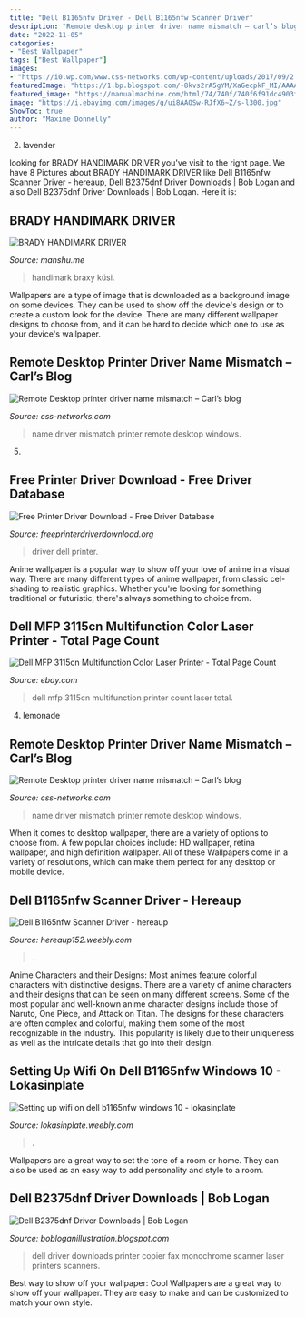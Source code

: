 ```yaml
---
title: "Dell B1165nfw Driver - Dell B1165nfw Scanner Driver"
description: "Remote desktop printer driver name mismatch – carl’s blog"
date: "2022-11-05"
categories:
- "Best Wallpaper"
tags: ["Best Wallpaper"]
images:
- "https://i0.wp.com/www.css-networks.com/wp-content/uploads/2017/09/2.png?resize=900%2C496"
featuredImage: "https://1.bp.blogspot.com/-8kvs2rA5gYM/XaGecpkF_MI/AAAAAAAALew/L71O7bCqi_UnQCimZt7uIiGJZZMDdG1sgCLcBGAsYHQ/s1600/Dell%2BB2375dnf%2BDriver%2BDownloads.jpg"
featured_image: "https://manualmachine.com/html/74/740f/740f6f91dc4903f088dfce5d65816a0862228d0541d5e568629fd993168a7dfd/htmlconvd-GDqeTW2x1.jpg"
image: "https://i.ebayimg.com/images/g/ui8AAOSw-RJfX6~Z/s-l300.jpg"
ShowToc: true
author: "Maxime Donnelly"
---
```



2. lavender 

	

		
looking for BRADY HANDIMARK DRIVER you've visit to the right page. We have 8 Pictures about BRADY HANDIMARK DRIVER like Dell B1165nfw Scanner Driver - hereaup, Dell B2375dnf Driver Downloads | Bob Logan and also Dell B2375dnf Driver Downloads | Bob Logan. Here it is:
		
    
## BRADY HANDIMARK DRIVER

<img loading=lazy src="https://www.jensentools.com/images/p/423-977.01_s500_p1.jpg" onerror="this.onerror=null;this.src='https://tse2.mm.bing.net/th?id=OIP.5xmhp2cR0vlRGC3jg2gBtAHaHa&amp;pid=15.1';" alt="BRADY HANDIMARK DRIVER">

_Source: manshu.me_

>handimark braxy küsi. 

	

Wallpapers are a type of image that is downloaded as a background image on some devices. They can be used to show off the device's design or to create a custom look for the device. There are many different wallpaper designs to choose from, and it can be hard to decide which one to use as your device's wallpaper.

    
## Remote Desktop Printer Driver Name Mismatch – Carl’s Blog

<img loading=lazy src="https://i0.wp.com/www.css-networks.com/wp-content/uploads/2017/09/2.png?resize=900%2C496" onerror="this.onerror=null;this.src='https://tse1.mm.bing.net/th?id=OIP.4voOuDzd436u9emH27CD1AHaEF&amp;pid=15.1';" alt="Remote Desktop printer driver name mismatch – Carl’s blog">

_Source: css-networks.com_

>name driver mismatch printer remote desktop windows. 

	

5.

    
## Free Printer Driver Download - Free Driver Database

<img loading=lazy src="http://www.freeprinterdriverdownload.org/wp-content/uploads/2017/05/Dell-B2375DFW-Printer-200x140.png" onerror="this.onerror=null;this.src='https://tse2.mm.bing.net/th?id=OIP.sd2AeNOYkrg7a2M0tO5g2AAAAA&amp;pid=15.1';" alt="Free Printer Driver Download - Free Driver Database">

_Source: freeprinterdriverdownload.org_

>driver dell printer. 

	

Anime wallpaper is a popular way to show off your love of anime in a visual way. There are many different types of anime wallpaper, from classic cel-shading to realistic graphics. Whether you're looking for something traditional or futuristic, there's always something to choice from.

    
## Dell MFP 3115cn Multifunction Color Laser Printer - Total Page Count

<img loading=lazy src="https://i.ebayimg.com/images/g/ui8AAOSw-RJfX6~Z/s-l300.jpg" onerror="this.onerror=null;this.src='https://tse2.mm.bing.net/th?id=OIP.STHdeH4uu--e4EXQAAkQdgAAAA&amp;pid=15.1';" alt="Dell MFP 3115cn Multifunction Color Laser Printer - Total Page Count">

_Source: ebay.com_

>dell mfp 3115cn multifunction printer count laser total. 

	

4. lemonade 

    
## Remote Desktop Printer Driver Name Mismatch – Carl’s Blog

<img loading=lazy src="https://i0.wp.com/www.css-networks.com/wp-content/uploads/2017/09/2.png" onerror="this.onerror=null;this.src='https://tse4.mm.bing.net/th?id=OIP.iUTRDOClGXn0meyX2_vahAHaHM&amp;pid=15.1';" alt="Remote Desktop printer driver name mismatch – Carl’s blog">

_Source: css-networks.com_

>name driver mismatch printer remote desktop windows. 

	

When it comes to desktop wallpaper, there are a variety of options to choose from. A few popular choices include: HD wallpaper, retina wallpaper, and high definition wallpaper. All of these Wallpapers come in a variety of resolutions, which can make them perfect for any desktop or mobile device. 

    
## Dell B1165nfw Scanner Driver - Hereaup

<img loading=lazy src="https://s1.dmcdn.net/v/9i90O1Uj2pSAcKwmS/526x297" onerror="this.onerror=null;this.src='https://tse4.mm.bing.net/th?id=OIP.Rh1Pskk5qIeWzc7ijWY7jQHaEL&amp;pid=15.1';" alt="Dell B1165nfw Scanner Driver - hereaup">

_Source: hereaup152.weebly.com_

>. 

	

Anime Characters and their Designs: Most animes feature colorful characters with distinctive designs.
There are a variety of anime characters and their designs that can be seen on many different screens. Some of the most popular and well-known anime character designs include those of Naruto, One Piece, and Attack on Titan. The designs for these characters are often complex and colorful, making them some of the most recognizable in the industry. This popularity is likely due to their uniqueness as well as the intricate details that go into their design.

    
## Setting Up Wifi On Dell B1165nfw Windows 10 - Lokasinplate

<img loading=lazy src="https://manualmachine.com/html/74/740f/740f6f91dc4903f088dfce5d65816a0862228d0541d5e568629fd993168a7dfd/htmlconvd-GDqeTW2x1.jpg" onerror="this.onerror=null;this.src='https://tse3.mm.bing.net/th?id=OIP.kTIaPeYEVTrUb-BmUS00HQHaFE&amp;pid=15.1';" alt="Setting up wifi on dell b1165nfw windows 10 - lokasinplate">

_Source: lokasinplate.weebly.com_

>. 

	

Wallpapers are a great way to set the tone of a room or home. They can also be used as an easy way to add personality and style to a room.

    
## Dell B2375dnf Driver Downloads | Bob Logan

<img loading=lazy src="https://1.bp.blogspot.com/-8kvs2rA5gYM/XaGecpkF_MI/AAAAAAAALew/L71O7bCqi_UnQCimZt7uIiGJZZMDdG1sgCLcBGAsYHQ/s1600/Dell%2BB2375dnf%2BDriver%2BDownloads.jpg" onerror="this.onerror=null;this.src='https://tse1.mm.bing.net/th?id=OIP.o-i3PfCQJVuIMboqobj7IQHaGS&amp;pid=15.1';" alt="Dell B2375dnf Driver Downloads | Bob Logan">

_Source: bobloganillustration.blogspot.com_

>dell driver downloads printer copier fax monochrome scanner laser printers scanners. 

	

Best way to show off your wallpaper:
Cool Wallpapers are a great way to show off your wallpaper. They are easy to make and can be customized to match your own style.

